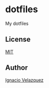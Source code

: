# dotfiles

My dotfiles

## License

[MIT](LICENSE)

## Author

[Ignacio Velazquez](http://ignaciovelazquez.es)
